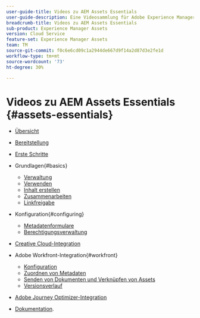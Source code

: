 ```yaml
---
user-guide-title: Videos zu AEM Assets Essentials
user-guide-description: Eine Videosammlung für Adobe Experience Manager Assets Essentials.
breadcrumb-title: Videos zu AEM Assets Essentials
sub-product: Experience Manager Assets
version: Cloud Service
feature-set: Experience Manager Assets
team: TM
source-git-commit: f0c6e6cd09c1a2944de667d9f14a2d87d3e2fe1d
workflow-type: tm+mt
source-wordcount: '73'
ht-degree: 30%

---
```



# Videos zu AEM Assets Essentials {#assets-essentials}

+ [Übersicht](overview.md)

+ [Bereitstellung](./provisioning.md)
+ [Erste Schritte](./getting-started.md)

+ Grundlagen{#basics}
   + [Verwaltung](basics/managing.md)
   + [Verwenden](basics/using.md)
   + [Inhalt erstellen](basics/creating.md)
   + [Zusammenarbeiten](basics/collaborating.md)
   + [Linkfreigabe](basics/link-sharing.md)

+ Konfiguration{#configuring}
   + [Metadatenformulare](configuring/metadata-forms.md)
   + [Berechtigungsverwaltung](configuring/permissions-management.md)

+ [Creative Cloud-Integration](integrations/creative-cloud.md)

+ Adobe Workfront-Integration{#workfront}
   + [Konfiguration](./integrations/workfront/configure.md)
   + [Zuordnen von Metadaten](./integrations/workfront/map-metadata.md)
   + [Senden von Dokumenten und Verknüpfen von Assets](./integrations/workfront/link-send.md)
   + [Versionsverlauf](./integrations/workfront/versions.md)

+ [Adobe Journey Optimizer-Integration](https://experienceleague.adobe.com/docs/journey-optimizer-learn/tutorials/create-messages/create-email-content-with-the-message-editor.html?lang=de)

+ [Dokumentation](https://experienceleague.adobe.com/docs/experience-manager-assets-essentials/help/introduction.html).